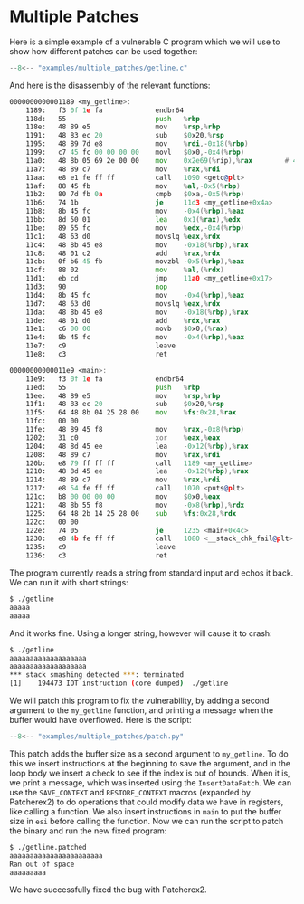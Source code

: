 # Multiple Patches

Here is a simple example of a vulnerable C program which we will use to show how different patches can be used together:

```c title = "examples/multiple_patches/getline.c"
--8<-- "examples/multiple_patches/getline.c"
```

And here is the disassembly of the relevant functions:

```asm title = "examples/multiple_patches/getline"
0000000000001189 <my_getline>:
    1189:	f3 0f 1e fa          	endbr64
    118d:	55                   	push   %rbp
    118e:	48 89 e5             	mov    %rsp,%rbp
    1191:	48 83 ec 20          	sub    $0x20,%rsp
    1195:	48 89 7d e8          	mov    %rdi,-0x18(%rbp)
    1199:	c7 45 fc 00 00 00 00 	movl   $0x0,-0x4(%rbp)
    11a0:	48 8b 05 69 2e 00 00 	mov    0x2e69(%rip),%rax        # 4010 <stdin@GLIBC_2.2.5>
    11a7:	48 89 c7             	mov    %rax,%rdi
    11aa:	e8 e1 fe ff ff       	call   1090 <getc@plt>
    11af:	88 45 fb             	mov    %al,-0x5(%rbp)
    11b2:	80 7d fb 0a          	cmpb   $0xa,-0x5(%rbp)
    11b6:	74 1b                	je     11d3 <my_getline+0x4a>
    11b8:	8b 45 fc             	mov    -0x4(%rbp),%eax
    11bb:	8d 50 01             	lea    0x1(%rax),%edx
    11be:	89 55 fc             	mov    %edx,-0x4(%rbp)
    11c1:	48 63 d0             	movslq %eax,%rdx
    11c4:	48 8b 45 e8          	mov    -0x18(%rbp),%rax
    11c8:	48 01 c2             	add    %rax,%rdx
    11cb:	0f b6 45 fb          	movzbl -0x5(%rbp),%eax
    11cf:	88 02                	mov    %al,(%rdx)
    11d1:	eb cd                	jmp    11a0 <my_getline+0x17>
    11d3:	90                   	nop
    11d4:	8b 45 fc             	mov    -0x4(%rbp),%eax
    11d7:	48 63 d0             	movslq %eax,%rdx
    11da:	48 8b 45 e8          	mov    -0x18(%rbp),%rax
    11de:	48 01 d0             	add    %rdx,%rax
    11e1:	c6 00 00             	movb   $0x0,(%rax)
    11e4:	8b 45 fc             	mov    -0x4(%rbp),%eax
    11e7:	c9                   	leave
    11e8:	c3                   	ret

00000000000011e9 <main>:
    11e9:	f3 0f 1e fa          	endbr64
    11ed:	55                   	push   %rbp
    11ee:	48 89 e5             	mov    %rsp,%rbp
    11f1:	48 83 ec 20          	sub    $0x20,%rsp
    11f5:	64 48 8b 04 25 28 00 	mov    %fs:0x28,%rax
    11fc:	00 00 
    11fe:	48 89 45 f8          	mov    %rax,-0x8(%rbp)
    1202:	31 c0                	xor    %eax,%eax
    1204:	48 8d 45 ee          	lea    -0x12(%rbp),%rax
    1208:	48 89 c7             	mov    %rax,%rdi
    120b:	e8 79 ff ff ff       	call   1189 <my_getline>
    1210:	48 8d 45 ee          	lea    -0x12(%rbp),%rax
    1214:	48 89 c7             	mov    %rax,%rdi
    1217:	e8 54 fe ff ff       	call   1070 <puts@plt>
    121c:	b8 00 00 00 00       	mov    $0x0,%eax
    1221:	48 8b 55 f8          	mov    -0x8(%rbp),%rdx
    1225:	64 48 2b 14 25 28 00 	sub    %fs:0x28,%rdx
    122c:	00 00 
    122e:	74 05                	je     1235 <main+0x4c>
    1230:	e8 4b fe ff ff       	call   1080 <__stack_chk_fail@plt>
    1235:	c9                   	leave
    1236:	c3                   	ret
```

The program currently reads a string from standard input and echos it back. We can run it with short strings:
```bash
$ ./getline
aaaaa
aaaaa
```
And it works fine. Using a longer string, however will cause it to crash:
```bash
$ ./getline
aaaaaaaaaaaaaaaaaaa
aaaaaaaaaaaaaaaaaaa
*** stack smashing detected ***: terminated
[1]    194473 IOT instruction (core dumped)  ./getline
```

We will patch this program to fix the vulnerability, by adding a second argument to the `my_getline` function, and printing a message when the buffer would have overflowed. Here is the script:

```python title = "examples/multiple_patches/patch.py"
--8<-- "examples/multiple_patches/patch.py"
```

This patch adds the buffer size as a second argument to `my_getline`. To do this we insert instructions at the beginning to save the argument, and in the loop body we insert a check to see if the index is out of bounds. When it is, we print a message, which was inserted using the `InsertDataPatch`. We can use the `SAVE_CONTEXT` and `RESTORE_CONTEXT` macros (expanded by Patcherex2) to do operations that could modify data we have in registers, like calling a function. We also insert instructions in `main` to put the buffer size in `esi` before calling the function. Now we can run the script to patch the binary and run the new fixed program:
```bash
$ ./getline.patched 
aaaaaaaaaaaaaaaaaaaaaaa
Ran out of space
aaaaaaaaa
```

We have successfully fixed the bug with Patcherex2.